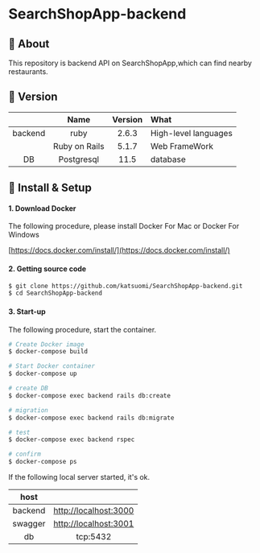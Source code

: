 # SearchShopApp-backend

## 💬 About

This repository is backend API on SearchShopApp,which can find nearby restaurants.

## 🌻 Version

||Name|Version|What|
|:-:|:-:|:-:|:-|
|backend|ruby|2.6.3|High-level languages|
||Ruby on Rails|5.1.7|Web FrameWork|
|DB|Postgresql|11.5|database|

## 🔰 Install & Setup

#### 1. Download Docker

The following procedure, please install Docker For Mac or Docker For Windows

[https://docs.docker.com/install/](https://docs.docker.com/install/)

#### 2. Getting source code

```bash
$ git clone https://github.com/katsuomi/SearchShopApp-backend.git
$ cd SearchShopApp-backend
```

#### 3. Start-up

The following procedure, start the container.
```bash
# Create Docker image
$ docker-compose build

# Start Docker container
$ docker-compose up

# create DB
$ docker-compose exec backend rails db:create

# migration
$ docker-compose exec backend rails db:migrate

# test
$ docker-compose exec backend rspec

# confirm
$ docker-compose ps
```

If the following local server started, it's ok.

|host||
|:-:|:-:|
|backend|[http://localhost:3000](http://localhost:3000)|
|swagger|[http://localhost:3001](http://localhost:3001)|
|db|tcp:5432|
